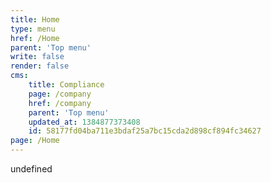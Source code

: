 ```yaml
---
title: Home
type: menu
href: /Home
parent: 'Top menu'
write: false
render: false
cms:
    title: Compliance
    page: /company
    href: /company
    parent: 'Top menu'
    updated_at: 1384877373408
    id: 58177fd04ba711e3bdaf25a7bc15cda2d898cf894fc34627
page: /Home
---
```

undefined